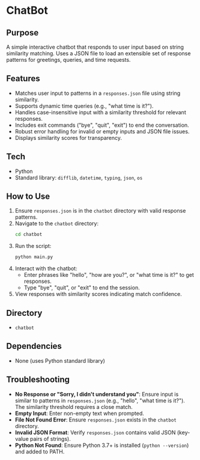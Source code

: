 # ChatBot

## Purpose
A simple interactive chatbot that responds to user input based on string similarity matching. Uses a JSON file to load an extensible set of response patterns for greetings, queries, and time requests.

## Features
- Matches user input to patterns in a `responses.json` file using string similarity.
- Supports dynamic time queries (e.g., "what time is it?").
- Handles case-insensitive input with a similarity threshold for relevant responses.
- Includes exit commands ("bye", "quit", "exit") to end the conversation.
- Robust error handling for invalid or empty inputs and JSON file issues.
- Displays similarity scores for transparency.

## Tech
- Python
- Standard library: `difflib`, `datetime`, `typing`, `json`, `os`

## How to Use
1. Ensure `responses.json` is in the `chatbot` directory with valid response patterns.
2. Navigate to the `chatbot` directory:
   ```bash
   cd chatbot
   ```
3. Run the script:
   ```bash
   python main.py
   ```
4. Interact with the chatbot:
   - Enter phrases like "hello", "how are you?", or "what time is it?" to get responses.
   - Type "bye", "quit", or "exit" to end the session.
5. View responses with similarity scores indicating match confidence.

## Directory
- `chatbot`

## Dependencies
- None (uses Python standard library)

## Troubleshooting
- **No Response or "Sorry, I didn't understand you"**: Ensure input is similar to patterns in `responses.json` (e.g., "hello", "what time is it?"). The similarity threshold requires a close match.
- **Empty Input**: Enter non-empty text when prompted.
- **File Not Found Error**: Ensure `responses.json` exists in the `chatbot` directory.
- **Invalid JSON Format**: Verify `responses.json` contains valid JSON (key-value pairs of strings).
- **Python Not Found**: Ensure Python 3.7+ is installed (`python --version`) and added to PATH.